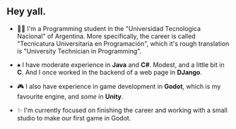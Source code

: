 ## Hey yall.

<!--
**ElMrGasMan/ElMrGasMan** is a ✨ _special_ ✨ repository because its `README.md` (this file) appears on your GitHub profile.

Here are some ideas to get you started:

- 🔭 I’m currently working on ...
- 🌱 I’m currently learning ...
- 👯 I’m looking to collaborate on ...
- 🤔 I’m looking for help with ...
- 💬 Ask me about ...
- 📫 How to reach me: ...
- 😄 Pronouns: ...
- ⚡ Fun fact: ...
-->

- 👨‍🎓 I'm a Programming student in the "Universidad Tecnologica Nacional" of Argentina. More specifically, the career is called "Tecnicatura Universitaria en Programación", which it's rough translation is "University Technician in Programming".

- ♠ I have moderate experience in **Java** and **C#**. Modest, and a little bit in **C**. And I once worked in the backend of a web page in **DJango**.

- 🎮 I also have experience in game development in **Godot**, which is my favourite engine, and *some* in **Unity**.

- ✨ I'm currently focused on finishing the career and working with a small studio to make our first game in Godot.
